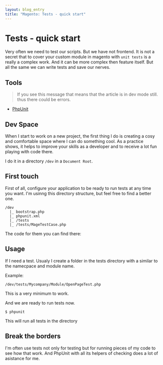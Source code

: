 ```yaml
---
layout: blog_entry
title: "Magento: Tests - quick start"
---
```


Tests - quick start
===================
Very often we need to test our scripts. But we have not frontend.
It is not a secret that to cover your custom module in magento with `unit tests` is a really a complex work.
And it can be more complex then feature itself. But all the same we can write tests and save our nerves.

Tools
-----
> If you see this message that means that the article is in dev mode still. thus there could be errors.

* [PhpUnit](http://www.phpunit.de/manual/current/en/index.html)

Dev Space
---------
When I start to work on a new project, the first thing I do is creating a cosy and comfortable space where I can do something cool. As a practice shows, it helps to improve your skills as a developer and to receive a lot fun playing with code there.

I do it in a directory `/dev` in a `Document Root`.

First touch
-----------
First of all, configure your application to be ready to run tests at any time you want. I'm usinng this directory structure, but feel free to find a better one.

	/dev
	  |_ bootstrap.php
	  |_ phpunit.xml
	  |_ /tests
	  |_ /tests/MageTestCase.php

The code for them you can find there:


Usage
-----

If I need a test. Usualy I create a folder in the tests directory with a similar to the namecpace and module name.

Example:

	/dev/tests/Mycompany/Module/OpenPageTest.php

This is a very minimum to work.

And we are ready to run tests now.

	$ phpunit

This will run all tests in the directory


Break the borders
-----------------

I'm often use tests not only for testing but for running pieces of my code to see how that work. And PhpUnit with all its helpers of checking does a lot of asistance for me.



